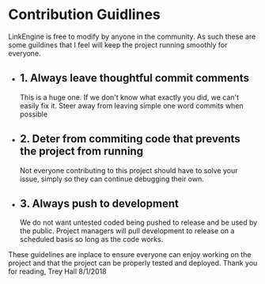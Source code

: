 # Contribution Guidlines
LinkEngine is free to modify by anyone in the community.
As such these are some guildines that I feel will keep the project running smoothly for everyone.

- ## 1. Always leave  thoughtful commit comments
   This is a huge one. If we don't know what exactly you did, we can't easily fix it.
   Steer away from leaving simple one word commits when possible
- ## 2. Deter from commiting code that prevents the project from running
   Not everyone contributing to this project should have to solve your issue, simply so they can continue debugging their own.
- ## 3. Always push to development
   We do not want untested coded being pushed to release and be used by the public.
   Project managers will pull development to release on a scheduled basis so long as the code works.
  
These guidelines are inplace to ensure everyone can enjoy working on the project and that the project can be properly tested and deployed.
Thank you for reading,
Trey Hall
8/1/2018
